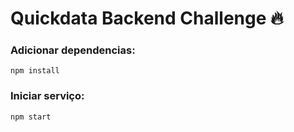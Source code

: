 # Quickdata Backend Challenge 🔥

### Adicionar dependencias:

```
npm install
```

### Iniciar serviço:

```
npm start
```
